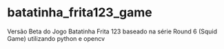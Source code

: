 # batatinha_frita123_game
Versão Beta do Jogo Batatinha Frita 123 baseado na série Round 6 (Squid Game) utilizando python e opencv
